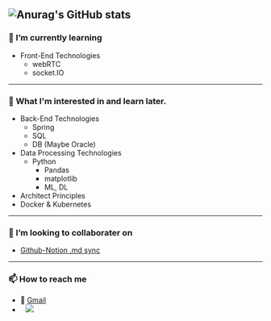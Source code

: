 ![Anurag's GitHub stats](https://github-readme-stats.vercel.app/api?username=back1ash&theme=dark&show_icons=true)
---

### 🌱 I’m currently learning

- Front-End Technologies
  - webRTC
  - socket.IO
---

### 🤔 What I'm interested in and learn later.
- Back-End Technologies
  - Spring
  - SQL
  - DB (Maybe Oracle)
- Data Processing Technologies
  - Python
    - Pandas
    - matplotlib
    - ML, DL
- Architect Principles
- Docker & Kubernetes

---

### 👯 I’m looking to collaborater on

- [Github-Notion .md sync](https://back1ash.notion.site/Notion-Github-MD-4896a6fd83f14bd48e53133fe9a231d2)

---

### 📫 How to reach me

- 📩 [Gmail](Mailto:teamforhj@gmail.com)
- <a href="https://www.instagram.com/give_a_tooth/">
      <img 
          src="http://img.shields.io/badge/222222?style=flat&logo=Instagram&link=https://www.instagram.com/give_a_tooth/"
          style="height : auto; margin-left : 10px; margin-right : 10px;"/>
  </a>
